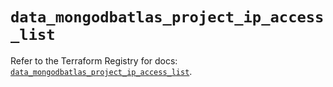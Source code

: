 # `data_mongodbatlas_project_ip_access_list`

Refer to the Terraform Registry for docs: [`data_mongodbatlas_project_ip_access_list`](https://registry.terraform.io/providers/mongodb/mongodbatlas/1.17.4/docs/data-sources/project_ip_access_list).
